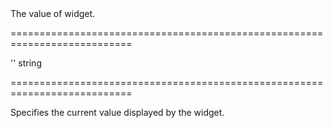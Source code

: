 <!--**
/*-------------------------------------------
    Auto-generated file. Do not modify.
-------------------------------------------

**-->
<!--d-->The value of widget.<!--/d-->
===========================================================================
<!--default-->''<!--/default-->
<!--type-->string<!--/type-->
===========================================================================

<!--shortDescription-->
Specifies the current value displayed by the widget.
<!--/shortDescription-->

<!--fullDescription-->

<!--/fullDescription-->